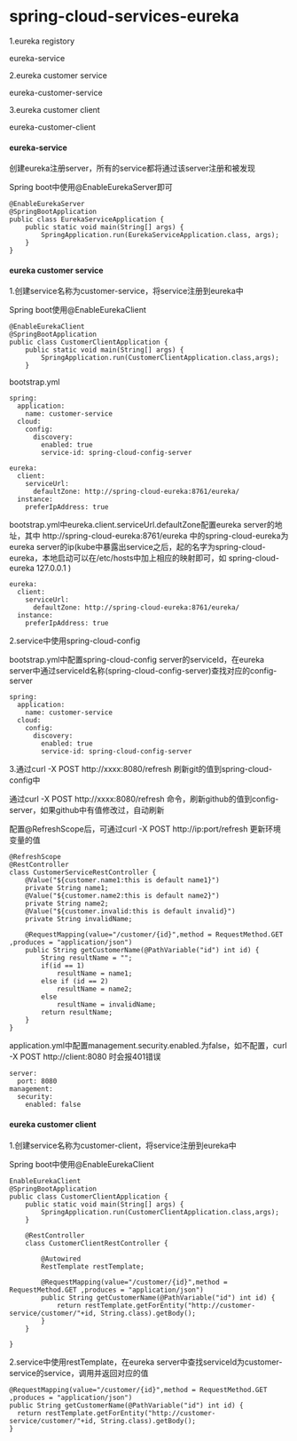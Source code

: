 # spring-cloud-services-eureka

1.eureka registory

   eureka-service

2.eureka customer service

   eureka-customer-service

3.eureka customer client

   eureka-customer-client


#### eureka-service

创建eureka注册server，所有的service都将通过该server注册和被发现

Spring boot中使用@EnableEurekaServer即可

```
@EnableEurekaServer
@SpringBootApplication
public class EurekaServiceApplication {
    public static void main(String[] args) {
        SpringApplication.run(EurekaServiceApplication.class, args);
    }
}
```

#### eureka customer service

1.创建service名称为customer-service，将service注册到eureka中

 Spring boot使用@EnableEurekaClient

```
@EnableEurekaClient
@SpringBootApplication
public class CustomerClientApplication {
    public static void main(String[] args) {
        SpringApplication.run(CustomerClientApplication.class,args);
    }

```

 bootstrap.yml

```
spring:
  application:
    name: customer-service
  cloud:
    config:
      discovery:
        enabled: true
        service-id: spring-cloud-config-server

eureka:
  client:
    serviceUrl:
      defaultZone: http://spring-cloud-eureka:8761/eureka/
  instance:
    preferIpAddress: true
```

bootstrap.yml中eureka.client.serviceUrl.defaultZone配置eureka server的地址，其中 http://spring-cloud-eureka:8761/eureka 中的spring-cloud-eureka为eureka server的ip\(kube中暴露出service之后，起的名字为spring-cloud-eureka，本地启动可以在/etc/hosts中加上相应的映射即可，如 spring-cloud-eureka 127.0.0.1 \)

```
eureka:
  client:
    serviceUrl:
      defaultZone: http://spring-cloud-eureka:8761/eureka/
  instance:
    preferIpAddress: true

```

2.service中使用spring-cloud-config

bootstrap.yml中配置spring-cloud-config server的serviceId，在eureka server中通过serviceId名称\(spring-cloud-config-server\)查找对应的config-server

```
spring:
  application:
    name: customer-service
  cloud:
    config:
      discovery:
        enabled: true
        service-id: spring-cloud-config-server
```

3.通过curl -X POST http://xxxx:8080/refresh 刷新git的值到spring-cloud-config中

通过curl -X POST http://xxxx:8080/refresh 命令，刷新github的值到config-server，如果github中有值修改过，自动刷新

配置@RefreshScope后，可通过curl -X POST http://ip:port/refresh 更新环境变量的值

```
@RefreshScope
@RestController
class CustomerServiceRestController {
    @Value("${customer.name1:this is default name1}")
    private String name1;
    @Value("${customer.name2:this is default name2}")
    private String name2;
    @Value("${customer.invalid:this is default invalid}")
    private String invalidName;
    
    @RequestMapping(value="/customer/{id}",method = RequestMethod.GET ,produces = "application/json")
    public String getCustomerName(@PathVariable("id") int id) {
        String resultName = "";
        if(id == 1)
            resultName = name1;
        else if (id == 2)
            resultName = name2;
        else
            resultName = invalidName;
        return resultName;
    }
}
```

application.yml中配置management.security.enabled.为false，如不配置，curl -X POST http://client:8080 时会报401错误

```
server:
  port: 8080
management:
  security:
    enabled: false
```

#### eureka customer client

1.创建service名称为customer-client，将service注册到eureka中

Spring boot中使用@EnableEurekaClient

```
EnableEurekaClient
@SpringBootApplication
public class CustomerClientApplication {
    public static void main(String[] args) {
        SpringApplication.run(CustomerClientApplication.class,args);
    }

    @RestController
    class CustomerClientRestController {

        @Autowired
        RestTemplate restTemplate;

        @RequestMapping(value="/customer/{id}",method = RequestMethod.GET ,produces = "application/json")
        public String getCustomerName(@PathVariable("id") int id) {
            return restTemplate.getForEntity("http://customer-service/customer/"+id, String.class).getBody();
        }
    }

}
```

2.service中使用restTemplate，在eureka server中查找serviceId为customer-service的service，调用并返回对应的值

```
@RequestMapping(value="/customer/{id}",method = RequestMethod.GET ,produces = "application/json")
public String getCustomerName(@PathVariable("id") int id) {
  return restTemplate.getForEntity("http://customer-service/customer/"+id, String.class).getBody();
}

```





